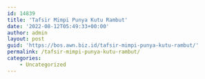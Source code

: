 ```yaml
---
id: 14839
title: 'Tafsir Mimpi Punya Kutu Rambut'
date: '2022-08-12T05:49:33+00:00'
author: admin
layout: post
guid: 'https://bos.awn.biz.id/tafsir-mimpi-punya-kutu-rambut/'
permalink: /tafsir-mimpi-punya-kutu-rambut/
categories:
    - Uncategorized
---
```


